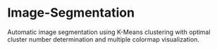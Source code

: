 # Image-Segmentation
Automatic image segmentation using K-Means clustering with optimal cluster number determination and multiple colormap visualization.
